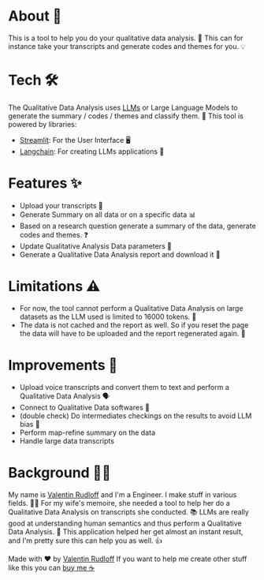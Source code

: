 # About 📝
This is a tool to help you do your qualitative data analysis. 🧐
This can for instance take your transcripts and generate codes and themes for you. 💡

# Tech 🛠️
The Qualitative Data Analysis uses [LLMs](https://en.wikipedia.org/wiki/Large_language_model) or Large Language Models to generate the summary / codes / themes and classify them. 🤖
This tool is powered by libraries:
- [Streamlit](https://streamlit.io): For the User Interface 🖥️
- [Langchain](https://langchain.com): For creating LLMs applications 🔗

# Features ✨
- Upload your transcripts 📂
- Generate Summary on all data or on a specific data 📊
- Based on a research question generate a summary of the data, generate codes and themes. ❓
- Update Qualitative Analysis Data parameters 🔄
- Generate a Qualitative Data Analysis report and download it 📄

# Limitations ⚠️
- For now, the tool cannot perform a Qualitative Data Analysis on large datasets as the LLM used is limited to 16000 tokens. 🚫
- The data is not cached and the report as well. So if you reset the page the data will have to be uploaded and the report regenerated again. 🔄

# Improvements 🚀
- Upload voice transcripts and convert them to text and perform a Qualitative Data Analysis 🗣️
- Connect to Qualitative Data softwares 🤝
- (double check) Do intermediates checkings on the results to avoid LLM bias 🤔
- Perform map-refine summary on the data
- Handle large data transcripts

# Background 🧑‍🎓
My name is [Valentin Rudloff](https://www.linkedin.com/in/rudloffvalentin/) and I'm a Engineer. I make stuff in various fields. 👨‍🔧
For my wife's memoire, she needed a tool to help her do a Qualitative Data Analysis on transcripts she conducted. 📚
LLMs are really good at understanding human semantics and thus perform a Qualitative Data Analysis. 🧠
This application helped her get almost an instant result, and I'm pretty sure this can help you as well. 👍

Made with ❤️ by [Valentin Rudloff](https://www.linkedin.com/in/rudloffvalentin/)
If you want to help me create other stuff like this you can [buy me ☕](https://www.buymeacoffee.com/valentinrudloff)